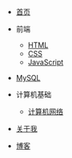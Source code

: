 * [首页](/)
* 前端
    * [HTML](HTML/ch01)
    * [CSS](CSS/ch01)
    * [JavaScript](JavaScript/ch01)
* [MySQL](MySQL/ch01)
* 计算机基础
    * [计算机网络](C-Network/ch01)

* [关于我](about)
* [博客](https://blog.mphy.top)
